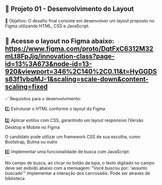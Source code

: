 🚀 Projeto 01 -  Desenvolvimento do Layout
------------------------------------------------
📝 Objetivo:
O desafio final consiste em desenvolver um layout proposto no Figma utilizando HTML, CSS e JavaScript.

🔗 Acesse o layout no Figma abaixo:
https://www.figma.com/proto/DqtFxC6312M32mLt8FpJjq/innovation-class?page-id=13%3A673&node-id=13-920&viewport=346%2C140%2C0.11&t=HyGGDSs83f1vbqMJ-1&scaling=scale-down&content-scaling=fixed
------------------------------------------------
✅ Requisitos para o desenvolvimento:

1️⃣ Estruturar o HTML conforme o layout do Figma

2️⃣ Aplicar estilos com CSS, garantindo um layout responsivo (Versão Desktop e Mobile no Figma

O candidato pode utilizar um framework CSS de sua escolha, como Bootstrap, Bulma ou outro

3️⃣ Implementar uma funcionalidade de busca com JavaScript:

No campo de busca, ao clicar no botão da lupa, o texto digitado no campo deve ser exibido abaixo com a mensagem:
"Você buscou por: 'assunto buscado'"
Implementar a interação dos carrrosséis. Pode ser através de biblioteca
